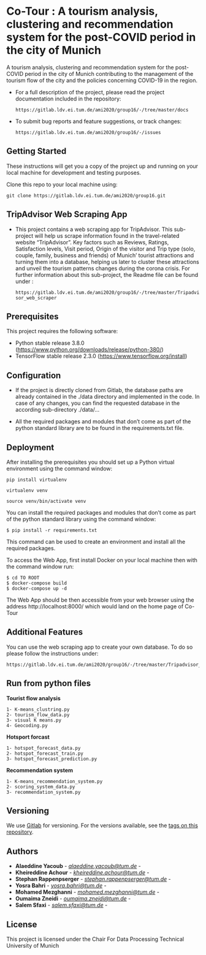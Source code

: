 # Co-Tour : A tourism analysis, clustering and recommendation system for the post-COVID period in the city of Munich

A tourism analysis, clustering and recommendation system for the post-COVID period in the city of Munich contributing to the management of the tourism flow of the city and the policies concerning COVID-19 in the region.


 * For a full description of the project, please read the project documentation included
 in the repository:

   ```https://gitlab.ldv.ei.tum.de/ami2020/group16/-/tree/master/docs```

 * To submit bug reports and feature suggestions, or track changes:

     ```https://gitlab.ldv.ei.tum.de/ami2020/group16/-/issues```

Getting Started
-------------
These instructions will get you a copy of the project up and running on your local machine
for development and testing purposes.

Clone this repo to your local machine using:

```
git clone https://gitlab.ldv.ei.tum.de/ami2020/group16.git
```
TripAdvisor Web Scraping App
-------------

* This project contains a web scraping app for TripAdvisor. This sub-project will help us
scrape information found in the travel-related website “TripAdvisor”.
Key factors such as Reviews, Ratings, Satisfaction  levels, Visit period, Origin of the visitor and Trip type (solo, couple, family, business and friends) of Munich’  tourist attractions and turning them into a database, helping us later to cluster these attractions and unveil the tourism patterns changes during the corona crisis. For further information about this sub-project, the Readme file can be found under :

    ```https://gitlab.ldv.ei.tum.de/ami2020/group16/-/tree/master/Tripadvisor_web_scraper```


Prerequisites
-------------

This project requires the following software:

 * Python stable release 3.8.0        (https://www.python.org/downloads/release/python-380/)
 * TensorFlow stable release 2.3.0    (https://www.tensorflow.org/install)


Configuration
-------------

 * If the project is directly cloned from Gitlab, the database paths are already contained in the ./data directory and implemented in the code. In case of any changes, you can find the requested database in the according sub-directory ./data/...

 * All the required packages and modules that don’t come as part of the python standard library are to be found in the requirements.txt file.



Deployment
-------------

After installing the prerequisites you should set up a Python virtual environment using the command window:
```
pip install virtualenv
```
```
virtualenv venv
```
```
source venv/bin/activate venv
```

You can install the required packages and modules that don’t come as part of the python standard library using the command window:

```
$ pip install -r requirements.txt
```

This command can be used to create an environment and install all the required packages.

To access the Web App, first install Docker on your local machine then with the command window run:

```
$ cd TO ROOT
$ docker-compose build
$ docker-compose up -d
```
The Web App should be then accessible from your web browser using the address http://localhost:8000/ which would land on the home page of Co-Tour


Additional Features
-------------

You can use the web scraping app to create your own database. To do so please follow the instructions under:

```
https://gitlab.ldv.ei.tum.de/ami2020/group16/-/tree/master/Tripadvisor_web_scraper
```
## Run from python files
**Tourist flow analysis**
```
1- K-means_clustring.py
2- tourism_flow_data.py
3- visual K means.py
4- Geocoding.py
```
**Hotsport forcast**
```
1- hotspot_forecast_data.py
2- hotspot_forecast_train.py
3- hotspot_forecast_prediction.py
```
**Recommendation system**
```
1- K-means_recommendation_system.py
2- scoring_system_data.py
3- recommendation_system.py
```
## Versioning

We use [Gitlab](https://gitlab.ldv.ei.tum.de/) for versioning. For the versions available, see the [tags on this repository](https://gitlab.ldv.ei.tum.de/ami2020/group16/-/commits/master).

## Authors

* **Alaeddine Yacoub** - *alaeddine.yacoub@tum.de* -
* **Kheireddine Achour** - *kheireddine.achour@tum.de* -
* **Stephan Rappenpserger** - *stephan.rappenpserger@tum.de* -
* **Yosra Bahri** - *yosra.bahri@tum.de* -
* **Mohamed Mezghanni** - *mohamed.mezghanni@tum.de* -
* **Oumaima Zneidi** - *oumaima.zneidi@tum.de* -
* **Salem Sfaxi** - *salem.sfaxi@tum.de* -

## License

This project is licensed under the Chair For Data Processing
Technical University of Munich
